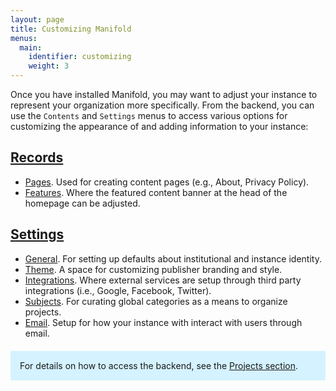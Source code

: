 ```yaml
---
layout: page
title: Customizing Manifold
menus:
  main:
    identifier: customizing
    weight: 3
---
```


Once you have installed Manifold, you may want to adjust your instance to represent your organization more specifically. From the backend, you can use the `Contents` and `Settings` menus to access various options for customizing the appearance of and adding information to your instance:

## [Records](records.html)

* [Pages](contents.html#pages). Used for creating content pages (e.g., About, Privacy Policy).
* [Features](contents.html#features). Where the featured content banner at the head of the homepage can be adjusted.

## [Settings](settings.html)

* [General](settings.html#general). For setting up defaults about institutional and instance identity.
* [Theme](settings.html#theme). A space for customizing publisher branding and style.
* [Integrations](settings.html#integrations). Where external services are setup through third party integrations (i.e., Google, Facebook, Twitter).
* [Subjects](settings.html#subjects). For curating global categories as a means to organize projects.
* [Email](settings.html#email). Setup for how your instance with interact with users through email.

<div style="background: #d4f2ff; margin: 20px 0; padding: 15px;">
For details on how to access the backend, see the <a href="/docs/projects/index.html#accessing">Projects section</a>.
</div>
